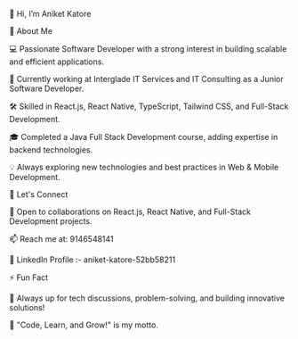 👋 Hi, I’m Aniket Katore

🚀 About Me

💻 Passionate Software Developer with a strong interest in building scalable and efficient applications.

🌱 Currently working at Interglade IT Services and IT Consulting as a Junior Software Developer.

🛠️ Skilled in React.js, React Native, TypeScript, Tailwind CSS, and Full-Stack Development.

🎓 Completed a Java Full Stack Development course, adding expertise in backend technologies.

💡 Always exploring new technologies and best practices in Web & Mobile Development.

🤝 Let's Connect

💞️ Open to collaborations on React.js, React Native, and Full-Stack Development projects.

📫 Reach me at: 9146548141

🔗 LinkedIn Profile :- aniket-katore-52bb58211



⚡ Fun Fact

🚀 Always up for tech discussions, problem-solving, and building innovative solutions!

🎯 "Code, Learn, and Grow!" is my motto.

<!---
Aniketkatore/Aniketkatore is a ✨ special ✨ repository because its `README.md` (this file) appears on your GitHub profile.
You can click the Preview link to take a look at your changes.
--->

